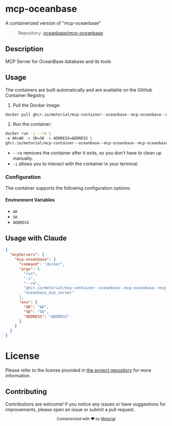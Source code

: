 
# mcp-oceanbase

A containerized version of "mcp-oceanbase"

> Repository: [oceanbase/mcp-oceanbase](https://github.com/oceanbase/mcp-oceanbase)

## Description

MCP Server for OceanBase database and its tools


## Usage

The containers are built automatically and are available on the GitHub Container Registry.

1. Pull the Docker image:

```bash
docker pull ghcr.io/metorial/mcp-container--oceanbase--mcp-oceanbase--mcp-oceanbase
```

2. Run the container:

```bash
docker run -i --rm \ 
-e AK=AK -e SK=SK -e ADDRESS=ADDRESS \
ghcr.io/metorial/mcp-container--oceanbase--mcp-oceanbase--mcp-oceanbase  "oceanbase_mcp_server"
```

- `--rm` removes the container after it exits, so you don't have to clean up manually.
- `-i` allows you to interact with the container in your terminal.



### Configuration

The container supports the following configuration options:




#### Environment Variables

- `AK`
- `SK`
- `ADDRESS`




## Usage with Claude

```json
{
  "mcpServers": {
    "mcp-oceanbase": {
      "command": "docker",
      "args": [
        "run",
        "-i",
        "--rm",
        "ghcr.io/metorial/mcp-container--oceanbase--mcp-oceanbase--mcp-oceanbase",
        "oceanbase_mcp_server"
      ],
      "env": {
        "AK": "AK",
        "SK": "SK",
        "ADDRESS": "ADDRESS"
      }
    }
  }
}
```

# License

Please refer to the license provided in [the project repository](https://github.com/oceanbase/mcp-oceanbase) for more information.

## Contributing

Contributions are welcome! If you notice any issues or have suggestions for improvements, please open an issue or submit a pull request.

<div align="center">
  <sub>Containerized with ❤️ by <a href="https://metorial.com">Metorial</a></sub>
</div>
  
